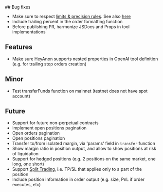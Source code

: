 ## Bug fixes

- Make sure to respect [limits & precision rules](https://docs.ccxt.com/#/README?id=notes-on-precision-and-limits). See also [here](https://github.com/webcerebrium/java-binance-api/issues/7#issuecomment-1076805294)
- Include trailing percent in the order formatting function
- Before publishing PR, harmonize JSDocs and Props in tool implementations

## Features

- Make sure HeyAnon supports nested properties in OpenAI tool definition (e.g. for trailing stop orders creation)

## Minor

- Test transferFunds function on mainnet (testnet does not have spot account)

## Future

- Support for future non-perpetual contracts
- Implement open positions pagination
- Open orders pagination
- Open positions pagination
- Transfer to/from isolated margin, via 'params' field in `transfer` function
- Show margin ratio in position output, and allow to show positions at risk of liquidation
- Support for hedged positions (e.g. 2 positions on the same market, one long, one short)
- Support [Split Trading](https://www.binance.com/en/support/faq/detail/717a9635f035490baffa564e2f19c7c1), i.e. TP/SL that applies only to a part of the position
- Include position information in order output (e.g. size, PnL if order executes, etc)
